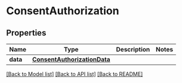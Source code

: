 # ConsentAuthorization

## Properties
Name | Type | Description | Notes
------------ | ------------- | ------------- | -------------
**data** | [**ConsentAuthorizationData**](ConsentAuthorizationData.md) |  | 

[[Back to Model list]](../README.md#documentation-for-models) [[Back to API list]](../README.md#documentation-for-api-endpoints) [[Back to README]](../README.md)


